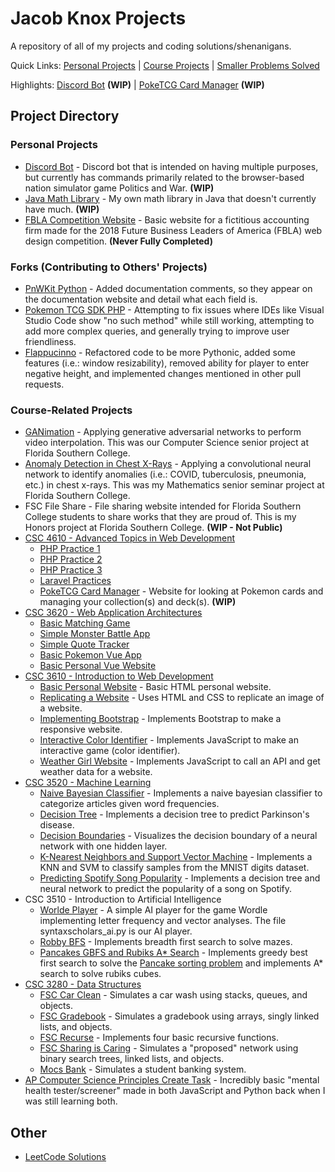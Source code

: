 # Jacob Knox Projects
A repository of all of my projects and coding solutions/shenanigans.

Quick Links: [Personal Projects](https://github.com/JacobKnox/Jacob-Knox-Projects#personal-projects) | [Course Projects](https://github.com/JacobKnox/Jacob-Knox-Projects#course-related-projects) | [Smaller Problems Solved](https://github.com/JacobKnox/Jacob-Knox-Projects#other)

Highlights: [Discord Bot](https://github.com/JacobKnox/Personal-Discord-Bot#readme) **(WIP)** | [PokeTCG Card Manager](https://github.com/JacobKnox/PokeTCG-Card-Manager#readme) **(WIP)**
## Project Directory
### Personal Projects
- [Discord Bot](https://github.com/JacobKnox/Personal-Discord-Bot#readme) - Discord bot that is intended on having multiple purposes, but currently has commands primarily related to the browser-based nation simulator game Politics and War. **(WIP)**
- [Java Math Library](https://github.com/JacobKnox/Math-Library-Project#readme) - My own math library in Java that doesn't currently have much. **(WIP)**
- [FBLA Competition Website](https://github.com/JacobKnox/FBLA_Web_Design_Project) - Basic website for a fictitious accounting firm made for the 2018 Future Business Leaders of America (FBLA) web design competition. **(Never Fully Completed)**
### Forks (Contributing to Others' Projects)
- [PnWKit Python](https://github.com/JacobKnox/pnwkit-py#readme) - Added documentation comments, so they appear on the documentation website and detail what each field is.
- [Pokemon TCG SDK PHP](https://github.com/JacobKnox/pokemon-tcg-sdk-php#readme) - Attempting to fix issues where IDEs like Visual Studio Code show "no such method" while still working, attempting to add more complex queries, and generally trying to improve user friendliness.
- [Flappucinno](https://github.com/JacobKnox/Flappuccino#readme) - Refactored code to be more Pythonic, added some features (i.e.: window resizability), removed ability for player to enter negative height, and implemented changes mentioned in other pull requests.
### Course-Related Projects
- [GANimation](https://github.com/pharmony01/SeniorProject#readme) - Applying generative adversarial networks to perform video interpolation. This was our Computer Science senior project at Florida Southern College.
- [Anomaly Detection in Chest X-Rays](https://github.com/JacobKnox/Anomaly-Detection-in-Chest-Xrays#readme) - Applying a convolutional neural network to identify anomalies (i.e.: COVID, tuberculosis, pneumonia, etc.) in chest x-rays. This was my Mathematics senior seminar project at Florida Southern College.
- FSC File Share - File sharing website intended for Florida Southern College students to share works that they are proud of. This is my Honors project at Florida Southern College. **(WIP - Not Public)**
- [CSC 4610 - Advanced Topics in Web Development](https://github.com/JacobKnox/Jacob-Knox-Projects/tree/main/CSC%204610#readme)
  - [PHP Practice 1](https://github.com/JacobKnox/Jacob-Knox-Projects/tree/main/CSC%204610#php-practice-1)
  - [PHP Practice 2](https://github.com/JacobKnox/Jacob-Knox-Projects/tree/main/CSC%204610#php-practice-2)
  - [PHP Practice 3](https://github.com/JacobKnox/Jacob-Knox-Projects/tree/main/CSC%204610#php-practice-3)
  - [Laravel Practices](https://github.com/JacobKnox/Jacob-Knox-Projects/tree/main/CSC%204610#laravel-practices-2-5)
  - [PokeTCG Card Manager](https://github.com/JacobKnox/PokeTCG-Card-Manager#readme) - Website for looking at Pokemon cards and managing your collection(s) and deck(s). **(WIP)**
- [CSC 3620 - Web Application Architectures](https://github.com/JacobKnox/Jacob-Knox-Projects/tree/main/CSC%203620#readme)
  - [Basic Matching Game](https://github.com/JacobKnox/Jacob-Knox-Projects/tree/main/CSC%203620/Project%200)
  - [Simple Monster Battle App](https://github.com/JacobKnox/Jacob-Knox-Projects/tree/main/CSC%203620/Project%202)
  - [Simple Quote Tracker](https://github.com/JacobKnox/Jacob-Knox-Projects/tree/main/CSC%203620/Project%203)
  - [Basic Pokemon Vue App](https://github.com/JacobKnox/Jacob-Knox-Projects/tree/main/CSC%203620/Project%204)
  - [Basic Personal Vue Website](https://github.com/JacobKnox/Jacob-Knox-Projects/tree/main/CSC%203620/Project%205)
- [CSC 3610 - Introduction to Web Development](https://github.com/JacobKnox/Jacob-Knox-Projects/tree/main/CSC%203610#readme)
  - [Basic Personal Website](https://github.com/JacobKnox/Jacob-Knox-Projects/blob/main/CSC%203610#project-1---basic-personal-website) - Basic HTML personal website.
  - [Replicating a Website](https://github.com/JacobKnox/Jacob-Knox-Projects/blob/main/CSC%203610#project-2---replicating-a-website) - Uses HTML and CSS to replicate an image of a website.
  - [Implementing Bootstrap](https://github.com/JacobKnox/Jacob-Knox-Projects/tree/main/CSC%203610#project-3---implementing-bootstrap) - Implements Bootstrap to make a responsive website.
  - [Interactive Color Identifier](https://github.com/JacobKnox/Jacob-Knox-Projects/tree/main/CSC%203610#project-4---interactive-color-identifier) - Implements JavaScript to make an interactive game (color identifier).
  - [Weather Girl Website](https://github.com/JacobKnox/Jacob-Knox-Projects/tree/main/CSC%203610#project-5---weather-girl-website) - Implements JavaScript to call an API and get weather data for a website.
- [CSC 3520 - Machine Learning](https://github.com/JacobKnox/Jacob-Knox-Projects/tree/main/CSC%203520#readme)
  - [Naive Bayesian Classifier](https://github.com/JacobKnox/Jacob-Knox-Projects/tree/main/CSC%203520#homework-1---naive-bayesian-classifier) - Implements a naive bayesian classifier to categorize articles given word frequencies.
  - [Decision Tree](https://github.com/JacobKnox/Jacob-Knox-Projects/tree/main/CSC%203520#homework-2---decision-tree) - Implements a decision tree to predict Parkinson's disease.
  - [Decision Boundaries](https://github.com/JacobKnox/Jacob-Knox-Projects/tree/main/CSC%203520#homework-3---decision-boundaries) - Visualizes the decision boundary of a neural network with one hidden layer.
  - [K-Nearest Neighbors and Support Vector Machine](https://github.com/JacobKnox/Jacob-Knox-Projects/tree/main/CSC%203520#homework-4---k-nearest-neighbors-and-support-vector-machine) - Implements a KNN and SVM to classify samples from the MNIST digits dataset.
  - [Predicting Spotify Song Popularity](https://github.com/JacobKnox/Predicting-Spotify-Song-Popularity#readme) - Implements a decision tree and neural network to predict the popularity of a song on Spotify.
- CSC 3510 - Introduction to Artificial Intelligence
  - [Worlde Player](https://github.com/JacobKnox/wordle) - A simple AI player for the game Wordle implementing letter frequency and vector analyses. The file syntaxscholars_ai.py is our AI player.
  - [Robby BFS](https://github.com/JacobKnox/Robby-BFS#readme) - Implements breadth first search to solve mazes.
  - [Pancakes GBFS and Rubiks A* Search](https://github.com/JacobKnox/Pancakes-GBFS-Rubiks-A-Star#readme) - Implements greedy best first search to solve the [Pancake sorting problem](https://en.wikipedia.org/wiki/Pancake_sorting) and implements A* search to solve rubiks cubes.
- [CSC 3280 - Data Structures](https://github.com/JacobKnox/Jacob-Knox-Projects/tree/main/CSC%203280#readme)
  - [FSC Car Clean](https://github.com/JacobKnox/Jacob-Knox-Projects/tree/main/CSC%203280#fsc-car-clean) - Simulates a car wash using stacks, queues, and objects.
  - [FSC Gradebook](https://github.com/JacobKnox/Jacob-Knox-Projects/tree/main/CSC%203280#fsc-gradebook) - Simulates a gradebook using arrays, singly linked lists, and objects.
  - [FSC Recurse](https://github.com/JacobKnox/Jacob-Knox-Projects/tree/main/CSC%203280#fsc-recurse) - Implements four basic recursive functions.
  - [FSC Sharing is Caring](https://github.com/JacobKnox/Jacob-Knox-Projects/tree/main/CSC%203280#fsc-sharing-is-caring) - Simulates a "proposed" network using binary search trees, linked lists, and objects.
  - [Mocs Bank](https://github.com/JacobKnox/Jacob-Knox-Projects/tree/main/CSC%203280#mocs-bank) - Simulates a student banking system.
- [AP Computer Science Principles Create Task](https://github.com/JacobKnox/CreateTask_APCSP) - Incredibly basic "mental health tester/screener" made in both JavaScript and Python back when I was still learning both.
## Other
- [LeetCode Solutions](https://github.com/JacobKnox/Jacob-Knox-Projects/tree/main/LeetCode%20Solutions#readme)

